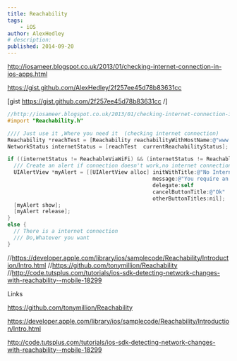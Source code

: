 ```yaml
---
title: Reachability
tags:
    - iOS
author: AlexHedley
# description: 
published: 2014-09-20
---
```


http://iosameer.blogspot.co.uk/2013/01/checking-internet-connection-in-ios-apps.html

https://gist.github.com/AlexHedley/2f257ee45d78b83631cc

\[gist https://gist.github.com/2f257ee45d78b83631cc /\]

```objectivec
//http://iosameer.blogspot.co.uk/2013/01/checking-internet-connection-in-ios-apps.html
#import "Reachability.h"

//// Just use it ,Where you need it  (checking internet connection)
Reachability *reachTest = [Reachability reachabilityWithHostName:@"www.apple.com"];     
NetworkStatus internetStatus = [reachTest  currentReachabilityStatus];    

if ((internetStatus != ReachableViaWiFi) && (internetStatus != ReachableViaWWAN)) {   
  /// Create an alert if connection doesn't work,no internet connection   
  UIAlertView *myAlert = [[UIAlertView alloc] initWithTitle:@"No Internet Connection" 
                                              message:@"You require an internet connection via WiFi or cellular network for location finding to work."  
                                              delegate:self 
                                              cancelButtonTitle:@"Ok" 
                                              otherButtonTitles:nil];  
  [myAlert show];  
  [myAlert release];  
} 
else {  
  // There is a internet connection
  /// Do,Whatever you want  
} 
```

//https://developer.apple.com/library/ios/samplecode/Reachability/Introduction/Intro.html
//https://github.com/tonymillion/Reachability
//http://code.tutsplus.com/tutorials/ios-sdk-detecting-network-changes-with-reachability--mobile-18299

Links

https://github.com/tonymillion/Reachability

https://developer.apple.com/library/ios/samplecode/Reachability/Introduction/Intro.html

http://code.tutsplus.com/tutorials/ios-sdk-detecting-network-changes-with-reachability--mobile-18299
